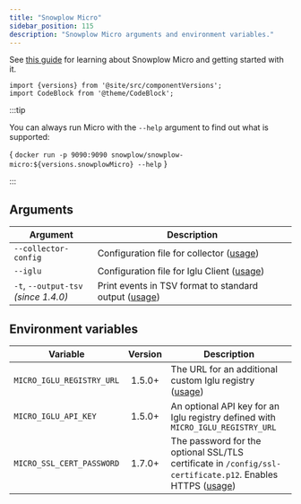 ```yaml
---
title: "Snowplow Micro"
sidebar_position: 115
description: "Snowplow Micro arguments and environment variables."
---
```


See [this guide](/docs/data-product-studio/data-quality/snowplow-micro/index.md) for learning about Snowplow Micro and getting started with it.


```mdx-code-block
import {versions} from '@site/src/componentVersions';
import CodeBlock from '@theme/CodeBlock';
```

:::tip

You can always run Micro with the `--help` argument to find out what is supported:

<CodeBlock language="bash">{
`docker run -p 9090:9090 snowplow/snowplow-micro:${versions.snowplowMicro} --help`
}</CodeBlock>

:::

## Arguments

| Argument                                 | Description                                                                                                                                                           |
| ---------------------------------------- | --------------------------------------------------------------------------------------------------------------------------------------------------------------------- |
| `--collector-config`                     | Configuration file for collector ([usage](/docs/data-product-studio/data-quality/snowplow-micro/advanced-usage/index.md#adding-custom-collector-configuration))       |
| `--iglu`                                 | Configuration file for Iglu Client ([usage](/docs/data-product-studio/data-quality/snowplow-micro/advanced-usage/index.md#adding-custom-iglu-resolver-configuration)) |
| `-t`, `--output-tsv`<br/>_(since 1.4.0)_ | Print events in TSV format to standard output ([usage](/docs/data-product-studio/data-quality/snowplow-micro/basic-usage/index.md#exporting-events-to-tsv))           |

## Environment variables

| Variable                  | Version | Description                                                                                                                                                                                               |
| ------------------------- | :-----: | --------------------------------------------------------------------------------------------------------------------------------------------------------------------------------------------------------- |
| `MICRO_IGLU_REGISTRY_URL` | 1.5.0+  | The URL for an additional custom Iglu registry ([usage](/docs/data-product-studio/data-quality/snowplow-micro/adding-schemas/index.md#pointing-micro-to-an-iglu-registry))                                |
| `MICRO_IGLU_API_KEY`      | 1.5.0+  | An optional API key for an Iglu registry defined with `MICRO_IGLU_REGISTRY_URL`                                                                                                                           |
| `MICRO_SSL_CERT_PASSWORD` | 1.7.0+  | The password for the optional SSL/TLS certificate in `/config/ssl-certificate.p12`. Enables HTTPS ([usage](/docs/data-product-studio/data-quality/snowplow-micro/advanced-usage/index.md#enabling-https)) |
